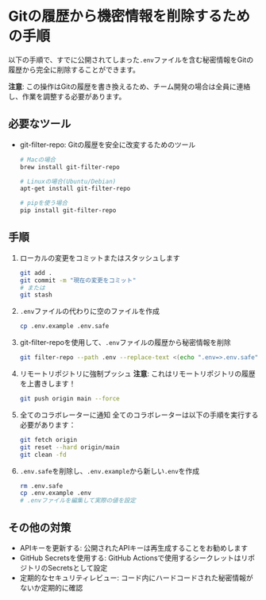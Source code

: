 # Gitの履歴から機密情報を削除するための手順

以下の手順で、すでに公開されてしまった`.env`ファイルを含む秘密情報をGitの履歴から完全に削除することができます。

**注意**: この操作はGitの履歴を書き換えるため、チーム開発の場合は全員に連絡し、作業を調整する必要があります。

## 必要なツール

- git-filter-repo: Gitの履歴を安全に改変するためのツール
  ```bash
  # Macの場合
  brew install git-filter-repo
  
  # Linuxの場合(Ubuntu/Debian)
  apt-get install git-filter-repo
  
  # pipを使う場合
  pip install git-filter-repo
  ```

## 手順

1. ローカルの変更をコミットまたはスタッシュします
   ```bash
   git add .
   git commit -m "現在の変更をコミット"
   # または
   git stash
   ```

2. `.env`ファイルの代わりに空のファイルを作成
   ```bash
   cp .env.example .env.safe
   ```

3. git-filter-repoを使用して、`.env`ファイルの履歴から秘密情報を削除
   ```bash
   git filter-repo --path .env --replace-text <(echo ".env=>.env.safe")
   ```

4. リモートリポジトリに強制プッシュ
   **注意**: これはリモートリポジトリの履歴を上書きします！
   ```bash
   git push origin main --force
   ```

5. 全てのコラボレーターに通知
   全てのコラボレーターは以下の手順を実行する必要があります：
   ```bash
   git fetch origin
   git reset --hard origin/main
   git clean -fd
   ```

6. `.env.safe`を削除し、`.env.example`から新しい`.env`を作成
   ```bash
   rm .env.safe
   cp .env.example .env
   # .envファイルを編集して実際の値を設定
   ```

## その他の対策

- APIキーを更新する: 公開されたAPIキーは再生成することをお勧めします
- GitHub Secretsを使用する: GitHub Actionsで使用するシークレットはリポジトリのSecretsとして設定
- 定期的なセキュリティレビュー: コード内にハードコードされた秘密情報がないか定期的に確認
